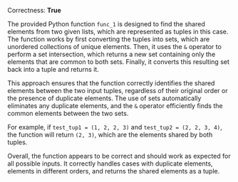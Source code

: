 Correctness: **True**

The provided Python function `func_1` is designed to find the shared elements from two given lists, which are represented as tuples in this case. The function works by first converting the tuples into sets, which are unordered collections of unique elements. Then, it uses the `&` operator to perform a set intersection, which returns a new set containing only the elements that are common to both sets. Finally, it converts this resulting set back into a tuple and returns it.

This approach ensures that the function correctly identifies the shared elements between the two input tuples, regardless of their original order or the presence of duplicate elements. The use of sets automatically eliminates any duplicate elements, and the `&` operator efficiently finds the common elements between the two sets.

For example, if `test_tup1 = (1, 2, 2, 3)` and `test_tup2 = (2, 2, 3, 4)`, the function will return `(2, 3)`, which are the elements shared by both tuples.

Overall, the function appears to be correct and should work as expected for all possible inputs. It correctly handles cases with duplicate elements, elements in different orders, and returns the shared elements as a tuple.